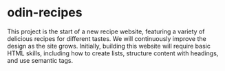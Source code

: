 # odin-recipes
This project is the start of a new recipe website, featuring a variety of delicious recipes for different tastes. We will continuously improve the design as the site grows. Initially, building this website will require basic HTML skills, including how to create lists, structure content with headings, and use semantic tags.